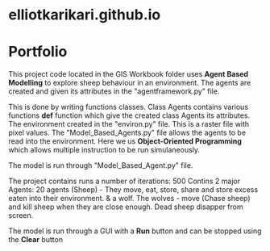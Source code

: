 # elliotkarikari.github.io
# Portfolio
This project code located in the GIS Workbook folder uses __Agent Based Modelling__ to explore sheep behaviour in an environment. The agents are created and given its attributes in the "agentframework.py" file. 

This is done by writing functions classes. Class Agents contains various functions __def__ function which give the created class Agents its attributes.     
The environment created in the "environ.py" file. This is a raster file with pixel values. The "Model_Based_Agents.py" file allows the agents to be read into the environment. Here we us __Object-Oriented Programming__ which allows multiple instruction to be run simulaneously. 

The model is run through "Model_Based_Agent.py" file. 

The project contains runs a number of iterations: 500
Contins 2 major Agents: 
20 agents (Sheep) - They move, eat, store, share and store excess eaten into their environment.
& a wolf. 
The wolves - move (Chase sheep) and kill sheep when they are close enough. Dead sheep disapper from screen. 

The model is run through a GUI with a __Run__ button and can be stopped using the __Clear__ button 
